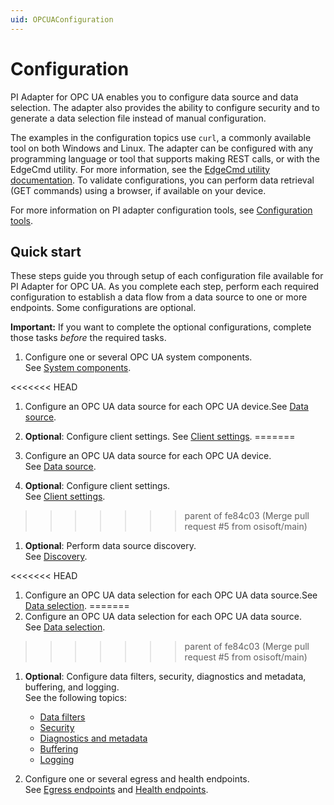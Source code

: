 ```yaml
---
uid: OPCUAConfiguration
---
```


# Configuration

PI Adapter for OPC UA enables you to configure data source and data selection. The adapter also provides the ability to configure security and to generate a data selection file instead of manual configuration.

The examples in the configuration topics use `curl`, a commonly available tool on both Windows and Linux. The adapter can be configured with any programming language or tool that supports making REST calls, or with the EdgeCmd utility. For more information, see the [EdgeCmd utility documentation](https://docs.osisoft.com/bundle/edgecmd/page/index.html). To validate configurations, you can perform data retrieval (GET commands) using a browser, if available on your device.

For more information on PI adapter configuration tools, see [Configuration tools](xref:ConfigurationTools).

## Quick start

These steps guide you through setup of each configuration file available for PI Adapter for OPC UA. As you complete each step, perform each required configuration to establish a data flow from a data source to one or more endpoints. Some configurations are optional.

**Important:** If you want to complete the optional configurations, complete those tasks _before_ the required tasks.

1. Configure one or several OPC UA system components.<br>See [System components](xref:SystemComponentsConfiguration#configure-system-components).

<<<<<<< HEAD
1. Configure an OPC UA data source for each OPC UA device.See [Data source](xref:AVEVAAdapterForOPCUADataSourceConfiguration#configure-opc-ua-data-source).

1. **Optional**: Configure client settings. See [Client settings](xref:AVEVAAdapterForOPCUAClientSettingsConfiguration#configure-opc-ua-client-settings).
=======
1. Configure an OPC UA data source for each OPC UA device.<br>See [Data source](xref:PIAdapterForOPCUADataSourceConfiguration#configure-opc-ua-data-source).

1. **Optional**: Configure client settings.<br> See [Client settings](xref:PIAdapterForOPCUAClientSettingsConfiguration#configure-opc-ua-client-settings).
>>>>>>> parent of fe84c03 (Merge pull request #5 from osisoft/main)

1. **Optional**: Perform data source discovery.<br> See [Discovery](xref:DataSourceDiscovery).

<<<<<<< HEAD
1. Configure an OPC UA data selection for each OPC UA data source.See [Data selection](xref:AVEVAAdapterForOPCUADataSelectionConfiguration#configure-opc-ua-data-selection).
=======
1. Configure an OPC UA data selection for each OPC UA data source.<br>See [Data selection](xref:PIAdapterForOPCUADataSelectionConfiguration#configure-opc-ua-data-selection).
>>>>>>> parent of fe84c03 (Merge pull request #5 from osisoft/main)

1. **Optional**: Configure data filters, security, diagnostics and metadata, buffering, and logging.<br>See the following topics:

    - [Data filters](xref:DataFiltersConfiguration#configure-data-filters)
    - [Security](xref:AVEVAAdapterForOPCUASecurityConfiguration#configure-opc-ua-adapter-security)
    - [Diagnostics and metadata](xref:GeneralConfiguration#configure-general)
    - [Buffering](xref:BufferingConfiguration#configure-buffering)
    - [Logging](xref:LoggingConfiguration#configure-logging)

1. Configure one or several egress and health endpoints.<br>See [Egress endpoints](xref:EgressEndpointsConfiguration#configure-egress-endpoints) and [Health endpoints](xref:HealthEndpointConfiguration#configure-health-endpoint).
